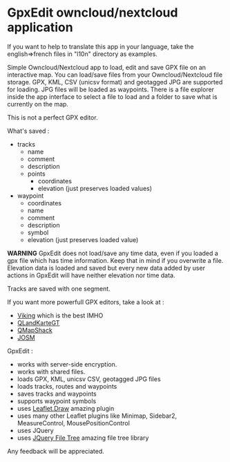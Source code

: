 # GpxEdit owncloud/nextcloud application

If you want to help to translate this app in your language, take the english=>french files in "l10n" directory as examples.

Simple Owncloud/Nextcloud app to load, edit and save GPX file on an interactive map.
You can load/save files from your Owncloud/Nextcloud file storage.
GPX, KML, CSV (unicsv format) and geotagged JPG are supported for loading. JPG files will be loaded as waypoints.
There is a file explorer inside the app interface to select a file to load and a folder to save what is currently on the map.

This is not a perfect GPX editor.

What's saved :
- tracks
    - name
    - comment
    - description
    - points
        - coordinates
        - elevation (just preserves loaded values)
- waypoint
    - coordinates
    - name
    - comment
    - description
    - symbol
    - elevation (just preserves loaded value)

**WARNING** GpxEdit does not load/save any time data, even if you loaded a gpx file which has time information. Keep that in mind if you overwrite a file.
Elevation data is loaded and saved but every new data added by user actions in GpxEdit will have neither elevation nor time data.

Tracks are saved with one segment.

If you want more powerfull GPX editors, take a look at :
- [Viking](https://sourceforge.net/projects/viking/) which is the best IMHO
- [QLandKarteGT](https://bitbucket.org/kiozen/qlandkarte-gt)
- [QMapShack](https://bitbucket.org/maproom/qmapshack/wiki/Home)
- [JOSM](https://josm.openstreetmap.de/)

GpxEdit :
- works with server-side encryption.
- works with shared files.
- loads GPX, KML, unicsv CSV, geotagged JPG files
- loads tracks, routes and waypoints
- saves tracks and waypoints
- supports waypoint symbols
- uses [Leaflet.Draw](https://github.com/Leaflet/Leaflet.draw) amazing plugin
- uses many other Leaflet plugins like Minimap, Sidebar2, MeasureControl, MousePositionControl
- uses JQuery
- uses [JQuery File Tree](https://github.com/jqueryfiletree/jqueryfiletree) amazing file tree library

Any feedback will be appreciated.
